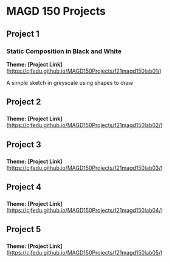 # MAGD 150 Projects

## Project 1
### Static Composition in Black and White

**Theme:** 
**[Project Link]**(https://cjfedu.github.io/MAGD150Projects/f21magd150lab01/)

A simple sketch in greyscale using shapes to draw 

## Project 2
### 

**Theme:** 
**[Project Link]**(https://cjfedu.github.io/MAGD150Projects/f21magd150lab02/)

## Project 3
### 

**Theme:** 
**[Project Link]**(https://cjfedu.github.io/MAGD150Projects/f21magd150lab03/)

## Project 4
### 

**Theme:** 
**[Project Link]**(https://cjfedu.github.io/MAGD150Projects/f21magd150lab04/)

## Project 5
### 

**Theme:** 
**[Project Link]**(https://cjfedu.github.io/MAGD150Projects/f21magd150lab05/)
 
